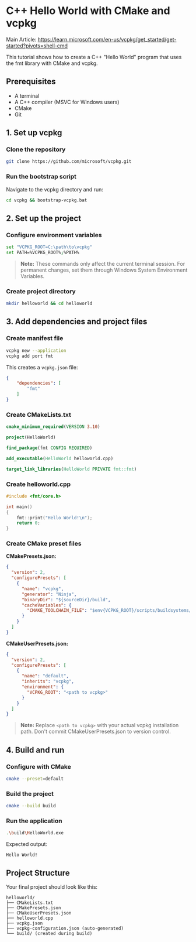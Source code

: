 # C++ Hello World with CMake and vcpkg

Main Article: https://learn.microsoft.com/en-us/vcpkg/get_started/get-started?pivots=shell-cmd

This tutorial shows how to create a C++ "Hello World" program that uses the fmt library with CMake and vcpkg.

## Prerequisites

- A terminal
- A C++ compiler (MSVC for Windows users)
- CMake
- Git

## 1. Set up vcpkg

### Clone the repository

```bash
git clone https://github.com/microsoft/vcpkg.git
```

### Run the bootstrap script

Navigate to the vcpkg directory and run:

```bash
cd vcpkg && bootstrap-vcpkg.bat
```

## 2. Set up the project

### Configure environment variables

```bash
set "VCPKG_ROOT=C:\path\to\vcpkg"
set PATH=%VCPKG_ROOT%;%PATH%
```

> **Note:** These commands only affect the current terminal session. For permanent changes, set them through Windows System Environment Variables.

### Create project directory

```bash
mkdir helloworld && cd helloworld
```

## 3. Add dependencies and project files

### Create manifest file

```bash
vcpkg new --application
vcpkg add port fmt
```

This creates a `vcpkg.json` file:

```json
{
    "dependencies": [
        "fmt"
    ]
}
```

### Create CMakeLists.txt

```cmake
cmake_minimum_required(VERSION 3.10)

project(HelloWorld)

find_package(fmt CONFIG REQUIRED)

add_executable(HelloWorld helloworld.cpp)

target_link_libraries(HelloWorld PRIVATE fmt::fmt)
```

### Create helloworld.cpp

```cpp
#include <fmt/core.h>

int main()
{
    fmt::print("Hello World!\n");
    return 0;
}
```

### Create CMake preset files

**CMakePresets.json:**

```json
{
  "version": 2,
  "configurePresets": [
    {
      "name": "vcpkg",
      "generator": "Ninja",
      "binaryDir": "${sourceDir}/build",
      "cacheVariables": {
        "CMAKE_TOOLCHAIN_FILE": "$env{VCPKG_ROOT}/scripts/buildsystems/vcpkg.cmake"
      }
    }
  ]
}
```

**CMakeUserPresets.json:**

```json
{
  "version": 2,
  "configurePresets": [
    {
      "name": "default",
      "inherits": "vcpkg",
      "environment": {
        "VCPKG_ROOT": "<path to vcpkg>"
      }
    }
  ]
}
```

> **Note:** Replace `<path to vcpkg>` with your actual vcpkg installation path. Don't commit CMakeUserPresets.json to version control.

## 4. Build and run

### Configure with CMake

```bash
cmake --preset=default
```

### Build the project

```bash
cmake --build build
```

### Run the application

```bash
.\build\HelloWorld.exe
```

Expected output:
```
Hello World!
```

## Project Structure

Your final project should look like this:

```
helloworld/
├── CMakeLists.txt
├── CMakePresets.json
├── CMakeUserPresets.json
├── helloworld.cpp
├── vcpkg.json
├── vcpkg-configuration.json (auto-generated)
└── build/ (created during build)
```